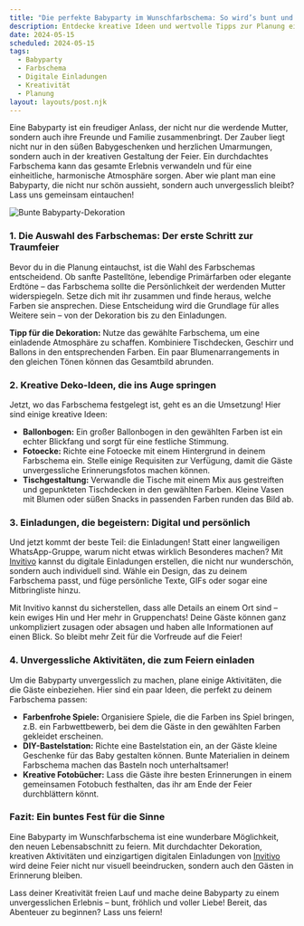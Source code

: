 ```yaml
---
title: "Die perfekte Babyparty im Wunschfarbschema: So wird’s bunt und unvergesslich!"
description: Entdecke kreative Ideen und wertvolle Tipps zur Planung einer unvergesslichen Babyparty, die auf einem bestimmten Farbschema basiert – inklusive stilvoller digitaler Einladungen!
date: 2024-05-15
scheduled: 2024-05-15
tags:
  - Babyparty
  - Farbschema
  - Digitale Einladungen
  - Kreativität
  - Planung
layout: layouts/post.njk
---
```


Eine Babyparty ist ein freudiger Anlass, der nicht nur die werdende Mutter, sondern auch ihre Freunde und Familie zusammenbringt. Der Zauber liegt nicht nur in den süßen Babygeschenken und herzlichen Umarmungen, sondern auch in der kreativen Gestaltung der Feier. Ein durchdachtes Farbschema kann das gesamte Erlebnis verwandeln und für eine einheitliche, harmonische Atmosphäre sorgen. Aber wie plant man eine Babyparty, die nicht nur schön aussieht, sondern auch unvergesslich bleibt? Lass uns gemeinsam eintauchen!

![Bunte Babyparty-Dekoration](/img/baby-shower-color-scheme.webp)

### 1. **Die Auswahl des Farbschemas: Der erste Schritt zur Traumfeier**

Bevor du in die Planung eintauchst, ist die Wahl des Farbschemas entscheidend. Ob sanfte Pastelltöne, lebendige Primärfarben oder elegante Erdtöne – das Farbschema sollte die Persönlichkeit der werdenden Mutter widerspiegeln. Setze dich mit ihr zusammen und finde heraus, welche Farben sie ansprechen. Diese Entscheidung wird die Grundlage für alles Weitere sein – von der Dekoration bis zu den Einladungen.

**Tipp für die Dekoration:** Nutze das gewählte Farbschema, um eine einladende Atmosphäre zu schaffen. Kombiniere Tischdecken, Geschirr und Ballons in den entsprechenden Farben. Ein paar Blumenarrangements in den gleichen Tönen können das Gesamtbild abrunden.

### 2. **Kreative Deko-Ideen, die ins Auge springen**

Jetzt, wo das Farbschema festgelegt ist, geht es an die Umsetzung! Hier sind einige kreative Ideen:

- **Ballonbogen:** Ein großer Ballonbogen in den gewählten Farben ist ein echter Blickfang und sorgt für eine festliche Stimmung.
- **Fotoecke:** Richte eine Fotoecke mit einem Hintergrund in deinem Farbschema ein. Stelle einige Requisiten zur Verfügung, damit die Gäste unvergessliche Erinnerungsfotos machen können.
- **Tischgestaltung:** Verwandle die Tische mit einem Mix aus gestreiften und gepunkteten Tischdecken in den gewählten Farben. Kleine Vasen mit Blumen oder süßen Snacks in passenden Farben runden das Bild ab.

### 3. **Einladungen, die begeistern: Digital und persönlich**

Und jetzt kommt der beste Teil: die Einladungen! Statt einer langweiligen WhatsApp-Gruppe, warum nicht etwas wirklich Besonderes machen? Mit [Invitivo](https://invitivo.com) kannst du digitale Einladungen erstellen, die nicht nur wunderschön, sondern auch individuell sind. Wähle ein Design, das zu deinem Farbschema passt, und füge persönliche Texte, GIFs oder sogar eine Mitbringliste hinzu.

Mit Invitivo kannst du sicherstellen, dass alle Details an einem Ort sind – kein ewiges Hin und Her mehr in Gruppenchats! Deine Gäste können ganz unkompliziert zusagen oder absagen und haben alle Informationen auf einen Blick. So bleibt mehr Zeit für die Vorfreude auf die Feier!

### 4. **Unvergessliche Aktivitäten, die zum Feiern einladen**

Um die Babyparty unvergesslich zu machen, plane einige Aktivitäten, die die Gäste einbeziehen. Hier sind ein paar Ideen, die perfekt zu deinem Farbschema passen:

- **Farbenfrohe Spiele:** Organisiere Spiele, die die Farben ins Spiel bringen, z.B. ein Farbwettbewerb, bei dem die Gäste in den gewählten Farben gekleidet erscheinen.
- **DIY-Bastelstation:** Richte eine Bastelstation ein, an der Gäste kleine Geschenke für das Baby gestalten können. Bunte Materialien in deinem Farbschema machen das Basteln noch unterhaltsamer!
- **Kreative Fotobücher:** Lass die Gäste ihre besten Erinnerungen in einem gemeinsamen Fotobuch festhalten, das ihr am Ende der Feier durchblättern könnt.

### **Fazit: Ein buntes Fest für die Sinne**

Eine Babyparty im Wunschfarbschema ist eine wunderbare Möglichkeit, den neuen Lebensabschnitt zu feiern. Mit durchdachter Dekoration, kreativen Aktivitäten und einzigartigen digitalen Einladungen von [Invitivo](https://invitivo.com) wird deine Feier nicht nur visuell beeindrucken, sondern auch den Gästen in Erinnerung bleiben.

Lass deiner Kreativität freien Lauf und mache deine Babyparty zu einem unvergesslichen Erlebnis – bunt, fröhlich und voller Liebe! Bereit, das Abenteuer zu beginnen? Lass uns feiern!
